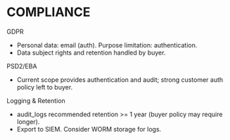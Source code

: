 # COMPLIANCE

GDPR
- Personal data: email (auth). Purpose limitation: authentication.
- Data subject rights and retention handled by buyer.

PSD2/EBA
- Current scope provides authentication and audit; strong customer auth policy left to buyer.

Logging & Retention
- audit_logs recommended retention >= 1 year (buyer policy may require longer).
- Export to SIEM. Consider WORM storage for logs.
